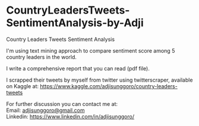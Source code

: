 # CountryLeadersTweets-SentimentAnalysis-by-Adji
Country Leaders Tweets Sentiment Analysis  

I'm using text mining approach to compare sentiment score among 5 country leaders in the world. 

I write a comprehensive report that you can read (pdf file).  

I scrapped their tweets by myself from twitter using twitterscraper, available on Kaggle at: https://www.kaggle.com/adjisunggoro/country-leaders-tweets  

For further discussion you can contact me at:  
Email: adjisunggoro@gmail.com  
Linkedin: https://www.linkedin.com/in/adjisunggoro/
